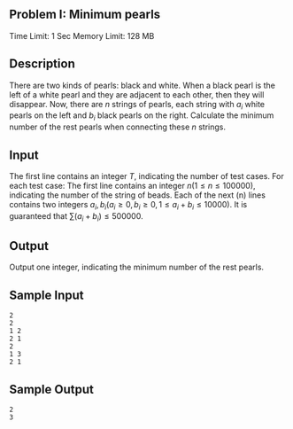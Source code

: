 ## Problem I: Minimum pearls

Time Limit: 1 Sec Memory Limit: 128 MB

## Description

There are two kinds of pearls: black and white. When a black pearl is the left of a white pearl and they are adjacent to each other, then they will disappear. 
Now, there are $n$ strings of pearls, each string with $a_i$ white pearls on the left and $b_i$ black pearls on the right. Calculate the minimum number of the rest pearls when connecting these $n$ strings.

## Input

The first line contains an integer $T$, indicating the number of test cases. For each test case:
The first line contains an integer $n(1≤n≤100000)$, indicating the number of the string of beads.
Each of the next (n) lines contains two integers $a_i,b_i(a_i≥0,b_i≥0,1≤a_i+b_i≤10000)$.
It is guaranteed that $∑(a_i+b_i)≤500000$.

## Output

Output one integer, indicating the minimum number of the rest pearls.

## Sample Input

```
2
2
1 2
2 1
2
1 3
2 1
```

## Sample Output

```
2
3
```
